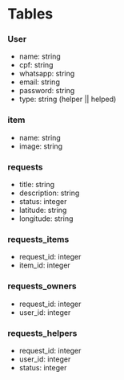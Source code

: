 # Tables

### User
- name: string
- cpf: string
- whatsapp: string
- email: string
- password: string
- type: string (helper || helped)

### item
- name: string
- image: string

### requests
- title: string
- description: string
- status: integer
- latitude: string
- longitude: string

### requests_items
- request_id: integer
- item_id: integer

### requests_owners
- request_id: integer
- user_id: integer

### requests_helpers
- request_id: integer
- user_id: integer
- status: integer
